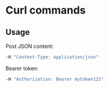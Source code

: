 # Curl commands

## Usage

Post JSON content:
```sh
-H "Content-Type: application/json"
```

Bearer token:
```sh
-H "Authorization: Bearer mytoken123"
```
